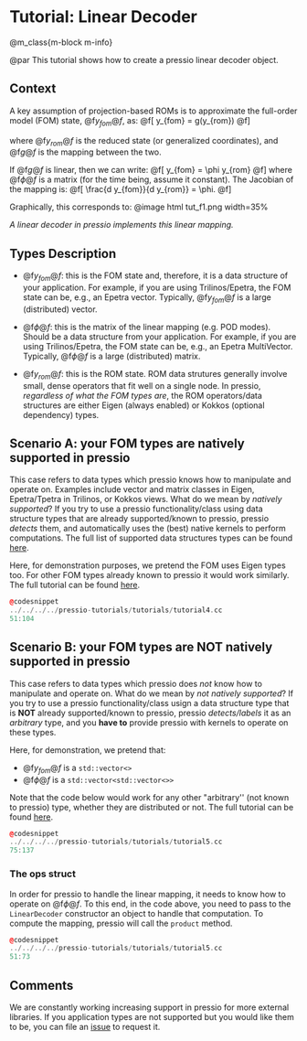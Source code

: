 
# Tutorial: Linear Decoder

@m_class{m-block m-info}

@par
This tutorial shows how to create a pressio linear decoder object.


## Context
A key assumption of projection-based ROMs is to approximate the full-order
model (FOM) state, @f$y_{fom}@f$, as:
@f[
y_{fom} = g(y_{rom})
@f]

where @f$y_{rom}@f$ is the reduced state (or generalized coordinates),
and @f$g@f$ is the mapping between the two.

If @f$g@f$ is linear, then we can write:
@f[
y_{fom} = \phi y_{rom}
@f]
where @f$\phi@f$ is a matrix (for the time being, assume it constant).
The Jacobian of the mapping is:
@f[
\frac{d y_{fom}}{d y_{rom}} = \phi.
@f]

Graphically, this corresponds to:
@image html tut_f1.png width=35%

*A linear decoder in pressio implements this linear mapping.*


## Types Description

* @f$y_{fom}@f$: this is the FOM state and, therefore, it is a data structure of your application.
For example, if you are using Trilinos/Epetra, the FOM state can be, e.g., an Epetra vector.
Typically, @f$y_{fom}@f$ is a large (distributed) vector.

* @f$\phi@f$: this is the matrix of the linear mapping (e.g. POD modes).
Should be a data structure from your application.
For example, if you are using Trilinos/Epetra, the FOM state can be, e.g., an Epetra MultiVector.
Typically, @f$\phi@f$ is a large (distributed) matrix.

* @f$y_{rom}@f$: this is the ROM state.
ROM data strutures generally involve small, dense operators that fit well on a single node.
In pressio, *regardless of what the FOM types are*, the ROM operators/data structures
are either Eigen (always enabled) or Kokkos (optional dependency) types.



## Scenario A: your FOM types are natively supported in pressio

This case refers to data types which pressio knows how to manipulate and operate on.
Examples include vector and matrix classes in Eigen, Epetra/Tpetra in Trilinos, or Kokkos views.
What do we mean by *natively supported*? If you try to use a pressio
functionality/class using data structure types that are already supported/known
to pressio, pressio *detects* them, and automatically uses the (best)
native kernels to perform computations.
The full list of supported data structures types can be found [here](\todo).

Here, for demonstration purposes, we pretend the FOM uses Eigen types too.
For other FOM types already known to pressio it would work similarly.
The full tutorial can be found [here](https://github.com/Pressio/pressio-tutorials/blob/master/tutorials/tutorial4.cc).

```cpp
@codesnippet
../../../../pressio-tutorials/tutorials/tutorial4.cc
51:104
```


## Scenario B: your FOM types are NOT natively supported in pressio

This case refers to data types which pressio does *not* know how to manipulate and operate on.
What do we mean by *not natively supported*? If you try to use a pressio
functionality/class usign a data structure type that is **NOT** already supported/known
to pressio, pressio *detects/labels* it as an *arbitrary* type, and
you **have to** provide pressio with kernels to operate on these types.

Here, for demonstration, we pretend that:
* @f$y_{fom}@f$ is a `std::vector<>`
* @f$\phi@f$ is a `std::vector<std::vector<>>`

Note that the code below would work for any other "arbitrary'' (not known to pressio) type,
whether they are distributed or not.
The full tutorial can be found [here](https://github.com/Pressio/pressio-tutorials/blob/master/tutorials/tutorial5.cc).

```cpp
@codesnippet
../../../../pressio-tutorials/tutorials/tutorial5.cc
75:137
```

### The ops struct
In order for pressio to handle the linear mapping, it needs to know
how to operate on @f$\phi@f$. To this end, in the code above,
you need to pass to the `LinearDecoder` constructor an object to handle that computation.
To compute the mapping, pressio will call the `product` method.
```cpp
@codesnippet
../../../../pressio-tutorials/tutorials/tutorial5.cc
51:73
```

## Comments

We are constantly working increasing support in pressio for more external libraries.
If you application types are not supported but you would like them to be,
you can file an [issue](https://github.com/Pressio/pressio/issues) to request it.
